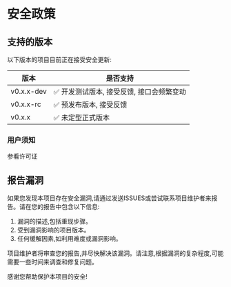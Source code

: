 # 安全政策

## 支持的版本

以下版本的项目目前正在接受安全更新:

| 版本 | 是否支持 |
| --- | --- |
| v0.x.x-dev | :white_check_mark: 开发测试版本, 接受反馈, 接口会频繁变动 |
| v0.x.x-rc | :white_check_mark: 预发布版本, 接受反馈 |
| v0.x.x | :white_check_mark: 未定型正式版本 |

### 用户须知

参看许可证

## 报告漏洞

如果您发现本项目存在安全漏洞,请通过发送ISSUES或尝试联系项目维护者来报告。请在您的报告中包含以下信息:

1. 漏洞的描述,包括重现步骤。
2. 受到漏洞影响的项目版本。
3. 任何缓解因素,如利用难度或漏洞影响。

项目维护者将审查您的报告,并尽快解决该漏洞。请注意,根据漏洞的复杂程度,可能需要一些时间来调查和修复问题。

感谢您帮助保护本项目的安全!
